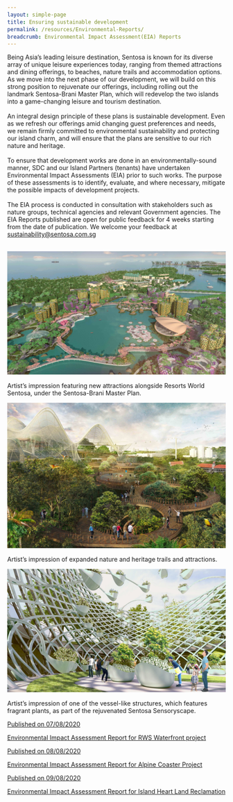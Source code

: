 ```yaml
---
layout: simple-page 
title: Ensuring sustainable development 
permalink: /resources/Environmental-Reports/
breadcrumb: Environmental Impact Assessment(EIA) Reports
---
```


<div>
   <p>Being Asia’s leading leisure destination, Sentosa is known for its diverse array of unique leisure experiences today, ranging from themed attractions and dining offerings, to beaches, nature trails and accommodation options. As we move into the next phase of our development, we will build on this strong position to rejuvenate our offerings, including rolling out the landmark Sentosa-Brani Master Plan, which will redevelop the two islands into a game-changing leisure and tourism destination.
     <br><br> An integral design principle of these plans is sustainable development. Even as we refresh our offerings amid changing guest preferences and needs, we remain firmly committed to environmental sustainability and protecting our island charm, and will ensure that the plans are sensitive to our rich nature and heritage.
   <br><br>To ensure that development works are done in an environmentally-sound manner, SDC and our Island Partners (tenants) have undertaken Environmental Impact Assessments (EIA) prior to such works. The purpose of these assessments is to identify, evaluate, and where necessary, mitigate the possible impacts of development projects.
  <br><br>The EIA process is conducted in consultation with stakeholders such as nature groups, technical agencies and relevant Government agencies. The EIA Reports published are open for public feedback for 4 weeks starting from the date of publication. We welcome your feedback at <a href="mailto:sustainability@sentosa.com.sg">sustainability@sentosa.com.sg</a></p><br/>
</div>

<div class="row">
    <div class="col is-5">
        <img src="/images/eia/2.jpg" alt="image1">
    </div>
    <div class="col is-7">
       <p>Artist’s impression featuring new attractions alongside Resorts World Sentosa, under the Sentosa-Brani Master Plan.</p>
    </div>
</div>
<div class="row">
    <div class="col is-5">
        <img src="/images/eia/4.jpg" alt="image1">
    </div>
    <div class="col is-7">
       <p>Artist’s impression of expanded nature and heritage trails and attractions.</p>
    </div>
</div>
<div class="row">
    <div class="col is-5">
        <img src="/images/eia/16.jpg" alt="image1">
    </div>
    <div class="col is-7">
       <p>Artist’s impression of one of the vessel-like structures, which features fragrant plants, as part of the rejuvenated Sentosa Sensoryscape.</p>
    </div>
</div>

<div id="eia_content">
   <a id="eia_link_box" href="/resources/Environmental-Reports/reportPages/rws-waterfront-project/">
      <div class="eia_report">
         <p>Published on 07/08/2020</p>
         <p>Environmental Impact Assessment Report for RWS Waterfront project</p>
      </div>
   </a>
   <a id="eia_link_box" href="/resources/Environmental-Reports/reportPages/alpine-coaster-project/">
      <div class="eia_report">
         <p>Published on 08/08/2020</p>
         <p>Environmental Impact Assessment Report for Alpine Coaster Project</p>
      </div>
   </a>
   <a id="eia_link_box" href="/resources/Environmental-Reports/reportPages/island-heart-land-reclamation/">
      <div class="eia_report">
         <p>Published on 09/08/2020</p>
         <p>Environmental Impact Assessment Report for Island Heart Land Reclamation</p>
      </div>
   </a>
</div>

